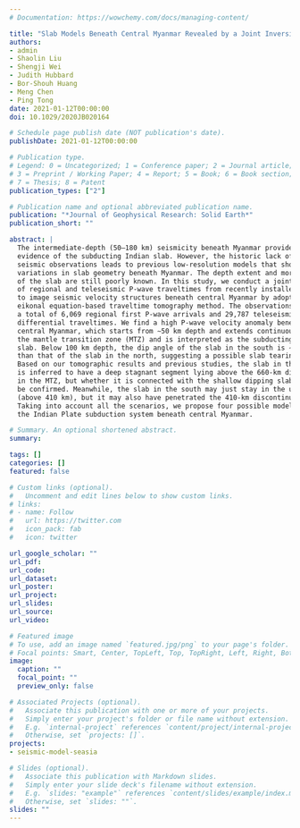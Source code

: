 ```yaml
---
# Documentation: https://wowchemy.com/docs/managing-content/

title: "Slab Models Beneath Central Myanmar Revealed by a Joint Inversion of Regional and Teleseismic Traveltime Data"
authors:
- admin
- Shaolin Liu
- Shengji Wei
- Judith Hubbard
- Bor-Shouh Huang
- Meng Chen
- Ping Tong
date: 2021-01-12T00:00:00
doi: 10.1029/2020JB020164

# Schedule page publish date (NOT publication's date).
publishDate: 2021-01-12T00:00:00

# Publication type.
# Legend: 0 = Uncategorized; 1 = Conference paper; 2 = Journal article;
# 3 = Preprint / Working Paper; 4 = Report; 5 = Book; 6 = Book section;
# 7 = Thesis; 8 = Patent
publication_types: ["2"]

# Publication name and optional abbreviated publication name.
publication: "*Journal of Geophysical Research: Solid Earth*"
publication_short: ""

abstract: |
  The intermediate-depth (50–180 km) seismicity beneath Myanmar provides direct
  evidence of the subducting Indian slab. However, the historic lack of regional
  seismic observations leads to previous low-resolution models that show large
  variations in slab geometry beneath Myanmar. The depth extent and morphology
  of the slab are still poorly known. In this study, we conduct a joint inversion
  of regional and teleseismic P-wave traveltimes from recently installed networks
  to image seismic velocity structures beneath central Myanmar by adopting an
  eikonal equation-based traveltime tomography method. The observations contain
  a total of 6,069 regional first P-wave arrivals and 29,787 teleseismic P-wave
  differential traveltimes. We find a high P-wave velocity anomaly beneath
  central Myanmar, which starts from ∼50 km depth and extends continuously to
  the mantle transition zone (MTZ) and is interpreted as the subducting Indian
  slab. Below 100 km depth, the dip angle of the slab in the south is ∼15° larger
  than that of the slab in the north, suggesting a possible slab tearing.
  Based on our tomographic results and previous studies, the slab in the north
  is inferred to have a deep stagnant segment lying above the 660-km discontinuity
  in the MTZ, but whether it is connected with the shallow dipping slab cannot
  be confirmed. Meanwhile, the slab in the south may just stay in the upper mantle
  (above 410 km), but it may also have penetrated the 410-km discontinuity.
  Taking into account all the scenarios, we propose four possible models of
  the Indian Plate subduction system beneath central Myanmar.

# Summary. An optional shortened abstract.
summary:

tags: []
categories: []
featured: false

# Custom links (optional).
#   Uncomment and edit lines below to show custom links.
# links:
# - name: Follow
#   url: https://twitter.com
#   icon_pack: fab
#   icon: twitter

url_google_scholar: ""
url_pdf:
url_code:
url_dataset:
url_poster:
url_project:
url_slides:
url_source:
url_video:

# Featured image
# To use, add an image named `featured.jpg/png` to your page's folder.
# Focal points: Smart, Center, TopLeft, Top, TopRight, Left, Right, BottomLeft, Bottom, BottomRight.
image:
  caption: ""
  focal_point: ""
  preview_only: false

# Associated Projects (optional).
#   Associate this publication with one or more of your projects.
#   Simply enter your project's folder or file name without extension.
#   E.g. `internal-project` references `content/project/internal-project/index.md`.
#   Otherwise, set `projects: []`.
projects:
- seismic-model-seasia

# Slides (optional).
#   Associate this publication with Markdown slides.
#   Simply enter your slide deck's filename without extension.
#   E.g. `slides: "example"` references `content/slides/example/index.md`.
#   Otherwise, set `slides: ""`.
slides: ""
---
```

